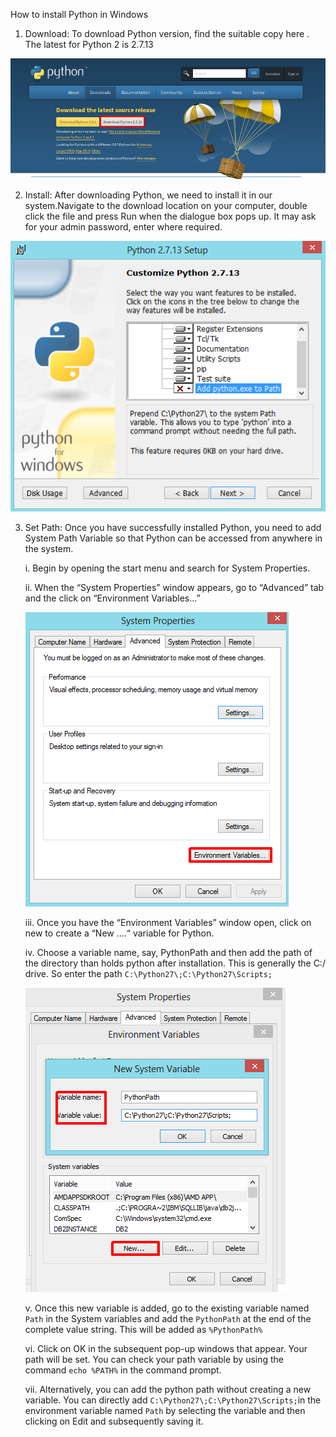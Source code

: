How to install Python in Windows

1. Download: To download Python version, find the suitable copy here . The latest for Python 2 is 2.7.13

![python.org](/img/python-download.png)

2. Install: After downloading Python, we need to install it in our system.Navigate to the download location on your computer, double click the file and press Run when the dialogue box pops up. It may ask for your admin password, enter where required.

![python install](/img/python_add.png)

3. Set Path: Once you have successfully installed Python, you need to add System Path Variable so that Python can be accessed from anywhere in the system.

    i. Begin by opening the start menu and search for System Properties.

    ii. When the “System Properties” window appears, go to “Advanced” tab and the click on “Environment Variables…”


	![Environment variable](/img/python_path_variable.png)


    iii. Once you have the “Environment Variables” window open, click on new to create a “New ….“ variable for Python.

    iv. Choose a variable name, say, PythonPath and then add the path of the directory than holds python after installation. This is generally the C:/ drive. So enter the path `C:\Python27\;C:\Python27\Scripts;`


	![Python path](/img/pythonpath.png)



    v. Once this new variable is added, go to the existing variable named `Path` in the System variables and add the `PythonPath` at the end of the complete value string. This will be added as `%PythonPath%`

    vi. Click on OK in the subsequent pop-up windows that appear. Your path will be set. You can check your path variable by using the command `echo %PATH%` in the command prompt.

    vii. Alternatively, you can add the python path without creating a new variable. You can directly add `C:\Python27\;C:\Python27\Scripts;`in the environment variable named `Path` by selecting the variable and then clicking on Edit and subsequently saving it.
